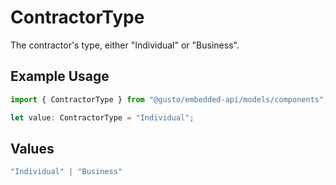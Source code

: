 # ContractorType

The contractor's type, either "Individual" or "Business". 

## Example Usage

```typescript
import { ContractorType } from "@gusto/embedded-api/models/components";

let value: ContractorType = "Individual";
```

## Values

```typescript
"Individual" | "Business"
```